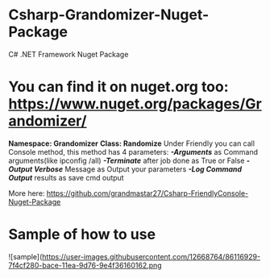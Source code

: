 # Csharp-Grandomizer-Nuget-Package
 C# .NET Framework Nuget Package

# You can find it on nuget.org too: https://www.nuget.org/packages/Grandomizer/

**Namespace: Grandomizer**
**Class: Randomize**
Under Friendly you can call Console method, this method has 4 parameters:
***-Arguments*** as Command arguments(like ipconfig /all)
***-Terminate*** after job done as True or False
***-Output Verbose*** Message as Output your parameters
***-Log Command Output*** results as save cmd output

More here: https://github.com/grandmastar27/Csharp-FriendlyConsole-Nuget-Package

# Sample of how to use
![sample](https://user-images.githubusercontent.com/12668764/86116929-7f4cf280-bace-11ea-9d76-9e4f36160162.png